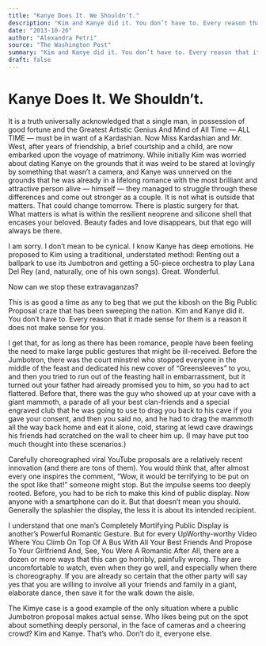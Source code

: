 ```yaml
---
title: "Kanye Does It. We Shouldn’t."
description: "Kim and Kanye did it. You don’t have to. Every reason that it made sense for them is a reason it does not make sense for you. I am sorry. There is plastic surgery for that. What matters is what is wit..."
date: "2013-10-26"
author: "Alexandra Petri"
source: "The Washington Post"
summary: "Kim and Kanye did it. You don’t have to. Every reason that it made sense for them is a reason it does not make sense for you. I am sorry. There is plastic surgery for that. What matters is what is within the resilient neoprene and silicone shell that encases your beloved. It is as good a time as any to beg that we put the kibosh on the Big Public Proposal craze that has been sweeping the"
draft: false
---
```


# Kanye Does It. We Shouldn’t.

It is a truth universally acknowledged that a single man, in possession of good fortune and the Greatest Artistic Genius And Mind of All Time — ALL TIME — must be in want of a Kardashian. Now Miss Kardashian and Mr. West, after years of friendship, a brief courtship and a child, are now embarked upon the voyage of matrimony. While initially Kim was worried about dating Kanye on the grounds that it was weird to be stared at lovingly by something that wasn’t a camera, and Kanye was unnerved on the grounds that he was already in a lifelong romance with the most brilliant and attractive person alive — himself — they managed to struggle through these differences and come out stronger as a couple. It is not what is outside that matters. That could change tomorrow. There is plastic surgery for that. What matters is what is within the resilient neoprene and silicone shell that encases your beloved. Beauty fades and love disappears, but that ego will always be there.

I am sorry. I don’t mean to be cynical. I know Kanye has deep emotions. He proposed to Kim using a traditional, understated method: Renting out a ballpark to use its Jumbotron and getting a 50-piece orchestra to play Lana Del Rey (and, naturally, one of his own songs). Great. Wonderful.

Now can we stop these extravaganzas?

This is as good a time as any to beg that we put the kibosh on the Big Public Proposal craze that has been sweeping the nation. Kim and Kanye did it. You don’t have to. Every reason that it made sense for them is a reason it does not make sense for you.

I get that, for as long as there has been romance, people have been feeling the need to make large public gestures that might be ill-received. Before the Jumbotron, there was the court minstrel who stopped everyone in the middle of the feast and dedicated his new cover of “Greensleeves” to you, and then you tried to run out of the feasting hall in embarrassment, but it turned out your father had already promised you to him, so you had to act flattered. Before that, there was the guy who showed up at your cave with a giant mammoth, a parade of all your best clan-friends and a special engraved club that he was going to use to drag you back to his cave if you gave your consent, and then you said no, and he had to drag the mammoth all the way back home and eat it alone, cold, staring at lewd cave drawings his friends had scratched on the wall to cheer him up. (I may have put too much thought into these scenarios.)

Carefully choreographed viral YouTube proposals are a relatively recent innovation (and there are tons of them). You would think that, after almost every one inspires the comment, “Wow, it would be terrifying to be put on the spot like that!” someone might stop. But the impulse seems too deeply rooted. Before, you had to be rich to make this kind of public display. Now anyone with a smartphone can do it. But that doesn’t mean you should. Generally the splashier the display, the less it is about its intended recipient.

I understand that one man’s Completely Mortifying Public Display is another’s Powerful Romantic Gesture. But for every UpWorthy-worthy Video Where You Climb On Top Of A Bus With All Your Best Friends And Propose To Your Girlfriend And, See, You Were A Romantic After All, there are a dozen or more ways that this can go horribly, painfully wrong. They are uncomfortable to watch, even when they go well, and especially when there is choreography. If you are already so certain that the other party will say yes that you are willing to involve all your friends and family in a giant, elaborate dance, then save it for the walk down the aisle.

The Kimye case is a good example of the only situation where a public Jumbotron proposal makes actual sense. Who likes being put on the spot about something deeply personal, in the face of cameras and a cheering crowd? Kim and Kanye. That’s who. Don’t do it, everyone else.

